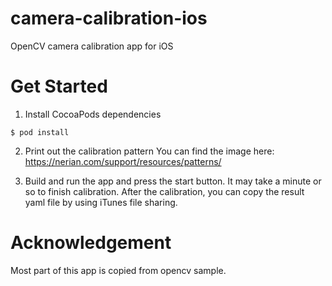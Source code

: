 # camera-calibration-ios
OpenCV camera calibration app for iOS

# Get Started

1. Install CocoaPods dependencies

```
$ pod install
```

2. Print out the calibration pattern
You can find the image here: https://nerian.com/support/resources/patterns/

3. Build and run the app and press the start button. It may take a minute or so to finish calibration. After the calibration, you can copy the result yaml file by using iTunes  file sharing.

# Acknowledgement
Most part of this app is copied from opencv sample.
